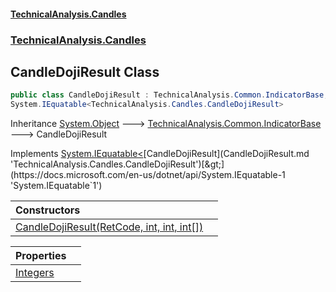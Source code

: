 #### [TechnicalAnalysis.Candles](TechnicalAnalysis.Candles.md 'TechnicalAnalysis.Candles')
### [TechnicalAnalysis.Candles](TechnicalAnalysis.Candles.md#TechnicalAnalysis.Candles 'TechnicalAnalysis.Candles')

## CandleDojiResult Class

```csharp
public class CandleDojiResult : TechnicalAnalysis.Common.IndicatorBase,
System.IEquatable<TechnicalAnalysis.Candles.CandleDojiResult>
```

Inheritance [System.Object](https://docs.microsoft.com/en-us/dotnet/api/System.Object 'System.Object') &#129106; [TechnicalAnalysis.Common.IndicatorBase](https://docs.microsoft.com/en-us/dotnet/api/TechnicalAnalysis.Common.IndicatorBase 'TechnicalAnalysis.Common.IndicatorBase') &#129106; CandleDojiResult

Implements [System.IEquatable&lt;](https://docs.microsoft.com/en-us/dotnet/api/System.IEquatable-1 'System.IEquatable`1')[CandleDojiResult](CandleDojiResult.md 'TechnicalAnalysis.Candles.CandleDojiResult')[&gt;](https://docs.microsoft.com/en-us/dotnet/api/System.IEquatable-1 'System.IEquatable`1')

| Constructors | |
| :--- | :--- |
| [CandleDojiResult(RetCode, int, int, int[])](CandleDojiResult.CandleDojiResult(RetCode,int,int,int[]).md 'TechnicalAnalysis.Candles.CandleDojiResult.CandleDojiResult(TechnicalAnalysis.Common.RetCode, int, int, int[])') | |

| Properties | |
| :--- | :--- |
| [Integers](CandleDojiResult.Integers.md 'TechnicalAnalysis.Candles.CandleDojiResult.Integers') | |
